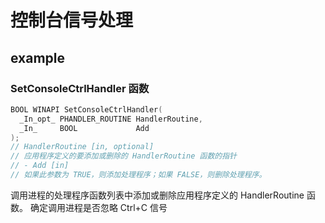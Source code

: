 # 控制台信号处理

## example

### SetConsoleCtrlHandler 函数

```c
BOOL WINAPI SetConsoleCtrlHandler(
  _In_opt_ PHANDLER_ROUTINE HandlerRoutine,
  _In_     BOOL             Add
);
// HandlerRoutine [in, optional]
// 应用程序定义的要添加或删除的 HandlerRoutine 函数的指针
// - Add [in]
// 如果此参数为 TRUE，则添加处理程序；如果 FALSE，则删除处理程序。
```

调用进程的处理程序函数列表中添加或删除应用程序定义的 HandlerRoutine 函数。
确定调用进程是否忽略 Ctrl+C 信号